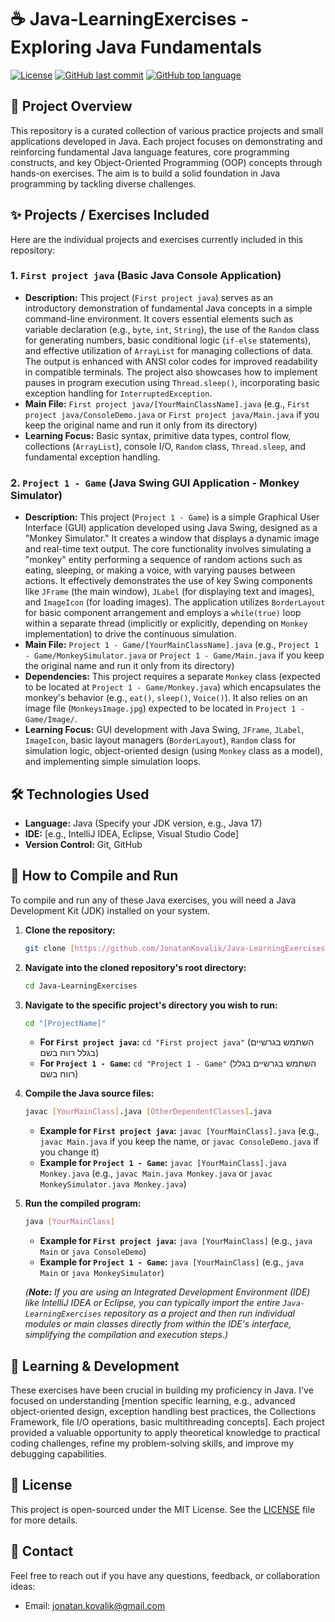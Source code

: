 # ☕ Java-LearningExercises - Exploring Java Fundamentals

[![License](https://img.shields.io/github/license/JonatanKovalik/Java-LearningExercises?style=flat)](https://github.com/JonatanKovalik/Java-LearningExercises/blob/main/LICENSE)
[![GitHub last commit](https://img.shields.io/github/last-commit/JonatanKovalik/Java-LearningExercises?style=flat)](https://github.com/JonatanKovalik/Java-LearningExercises/commits/main)
[![GitHub top language](https://img.shields.io/github/languages/top/JonatanKovalik/Java-LearningExercises?style=flat)](https://github.com/JonatanKovalik/Java-LearningExercises)

## 📜 Project Overview

This repository is a curated collection of various practice projects and small applications developed in Java. Each project focuses on demonstrating and reinforcing fundamental Java language features, core programming constructs, and key Object-Oriented Programming (OOP) concepts through hands-on exercises. The aim is to build a solid foundation in Java programming by tackling diverse challenges.

## ✨ Projects / Exercises Included

Here are the individual projects and exercises currently included in this repository:

### **1. `First project java` (Basic Java Console Application)**

* **Description:** This project (`First project java`) serves as an introductory demonstration of fundamental Java concepts in a simple command-line environment. It covers essential elements such as variable declaration (e.g., `byte`, `int`, `String`), the use of the `Random` class for generating numbers, basic conditional logic (`if-else` statements), and effective utilization of `ArrayList` for managing collections of data. The output is enhanced with ANSI color codes for improved readability in compatible terminals. The project also showcases how to implement pauses in program execution using `Thread.sleep()`, incorporating basic exception handling for `InterruptedException`.
* **Main File:** `First project java/[YourMainClassName].java` (e.g., `First project java/ConsoleDemo.java` or `First project java/Main.java` if you keep the original name and run it only from its directory)
* **Learning Focus:** Basic syntax, primitive data types, control flow, collections (`ArrayList`), console I/O, `Random` class, `Thread.sleep`, and fundamental exception handling.

### **2. `Project 1 - Game` (Java Swing GUI Application - Monkey Simulator)**

* **Description:** This project (`Project 1 - Game`) is a simple Graphical User Interface (GUI) application developed using Java Swing, designed as a "Monkey Simulator." It creates a window that displays a dynamic image and real-time text output. The core functionality involves simulating a "monkey" entity performing a sequence of random actions such as eating, sleeping, or making a voice, with varying pauses between actions. It effectively demonstrates the use of key Swing components like `JFrame` (the main window), `JLabel` (for displaying text and images), and `ImageIcon` (for loading images). The application utilizes `BorderLayout` for basic component arrangement and employs a `while(true)` loop within a separate thread (implicitly or explicitly, depending on `Monkey` implementation) to drive the continuous simulation.
* **Main File:** `Project 1 - Game/[YourMainClassName].java` (e.g., `Project 1 - Game/MonkeySimulator.java` or `Project 1 - Game/Main.java` if you keep the original name and run it only from its directory)
* **Dependencies:** This project requires a separate `Monkey` class (expected to be located at `Project 1 - Game/Monkey.java`) which encapsulates the monkey's behavior (e.g., `eat()`, `sleep()`, `Voice()`). It also relies on an image file (`MonkeysImage.jpg`) expected to be located in `Project 1 - Game/Image/`.
* **Learning Focus:** GUI development with Java Swing, `JFrame`, `JLabel`, `ImageIcon`, basic layout managers (`BorderLayout`), `Random` class for simulation logic, object-oriented design (using `Monkey` class as a model), and implementing simple simulation loops.

## 🛠️ Technologies Used

* **Language:** Java (Specify your JDK version, e.g., Java 17)
* **IDE:** [e.g., IntelliJ IDEA, Eclipse, Visual Studio Code]
* **Version Control:** Git, GitHub

## 🚀 How to Compile and Run

To compile and run any of these Java exercises, you will need a Java Development Kit (JDK) installed on your system.

1.  **Clone the repository:**
    ```bash
    git clone [https://github.com/JonatanKovalik/Java-LearningExercises.git](https://github.com/JonatanKovalik/Java-LearningExercises.git)
    ```
2.  **Navigate into the cloned repository's root directory:**
    ```bash
    cd Java-LearningExercises
    ```
3.  **Navigate to the specific project's directory you wish to run:**
    ```bash
    cd "[ProjectName]"
    ```
    * **For `First project java`:** `cd "First project java"` (השתמש בגרשיים בגלל רווח בשם)
    * **For `Project 1 - Game`:** `cd "Project 1 - Game"` (השתמש בגרשיים בגלל רווח בשם)

4.  **Compile the Java source files:**
    ```bash
    javac [YourMainClass].java [OtherDependentClasses].java
    ```
    * **Example for `First project java`:** `javac [YourMainClass].java` (e.g., `javac Main.java` if you keep the name, or `javac ConsoleDemo.java` if you change it)
    * **Example for `Project 1 - Game`:** `javac [YourMainClass].java Monkey.java` (e.g., `javac Main.java Monkey.java` or `javac MonkeySimulator.java Monkey.java`)

5.  **Run the compiled program:**
    ```bash
    java [YourMainClass]
    ```
    * **Example for `First project java`:** `java [YourMainClass]` (e.g., `java Main` or `java ConsoleDemo`)
    * **Example for `Project 1 - Game`:** `java [YourMainClass]` (e.g., `java Main` or `java MonkeySimulator`)

    *(**Note:** If you are using an Integrated Development Environment (IDE) like IntelliJ IDEA or Eclipse, you can typically import the entire `Java-LearningExercises` repository as a project and then run individual modules or main classes directly from within the IDE's interface, simplifying the compilation and execution steps.)*

## 🧠 Learning & Development

These exercises have been crucial in building my proficiency in Java. I've focused on understanding [mention specific learning, e.g., advanced object-oriented design, exception handling best practices, the Collections Framework, file I/O operations, basic multithreading concepts]. Each project provided a valuable opportunity to apply theoretical knowledge to practical coding challenges, refine my problem-solving skills, and improve my debugging capabilities.

## 📄 License

This project is open-sourced under the MIT License. See the [LICENSE](LICENSE) file for more details.

## 📧 Contact

Feel free to reach out if you have any questions, feedback, or collaboration ideas:
* Email: jonatan.kovalik@gmail.com
